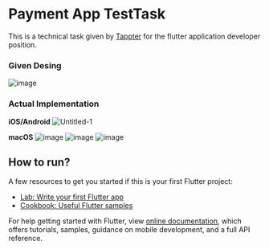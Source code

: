 # Payment App TestTask

This is a technical task given by [Tappter](https://www.tappter.com/) for the flutter application developer position.

### Given Desing
![image](https://user-images.githubusercontent.com/24422125/115130959-43f1c500-a009-11eb-94f1-cf88da1ac639.png)

### Actual Implementation
**iOS/Android**
![Untitled-1](https://user-images.githubusercontent.com/24422125/115131536-19eed180-a00e-11eb-8a70-8773585b749b.png)

**macOS**
![image](https://user-images.githubusercontent.com/24422125/115131571-4acf0680-a00e-11eb-9fba-9469bce5eb14.png)
![image](https://user-images.githubusercontent.com/24422125/115131587-633f2100-a00e-11eb-8007-59aa6903fe91.png)
![image](https://user-images.githubusercontent.com/24422125/115131591-69350200-a00e-11eb-866f-0ba17bdcda84.png)



## How to run?

A few resources to get you started if this is your first Flutter project:

- [Lab: Write your first Flutter app](https://flutter.dev/docs/get-started/codelab)
- [Cookbook: Useful Flutter samples](https://flutter.dev/docs/cookbook)

For help getting started with Flutter, view
[online documentation](https://flutter.dev/docs), which offers tutorials,
samples, guidance on mobile development, and a full API reference.
